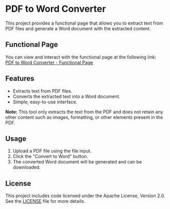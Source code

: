 # PDF to Word Converter

This project provides a functional page that allows you to extract text from PDF files and generate a Word document with the extracted content.

## Functional Page

You can view and interact with the functional page at the following link:  
[PDF to Word Converter - Functional Page](https://scheinin.github.io/pdf-to-word/)

## Features

- Extracts text from PDF files.
- Converts the extracted text into a Word document.
- Simple, easy-to-use interface.

**Note:** This tool only extracts the text from the PDF and does not retain any other content such as images, formatting, or other elements present in the PDF.

## Usage

1. Upload a PDF file using the file input.
2. Click the "Convert to Word" button.
3. The converted Word document will be generated and can be downloaded.

## License

This project includes code licensed under the Apache License, Version 2.0. See the [LICENSE](LICENSE) file for more details.
